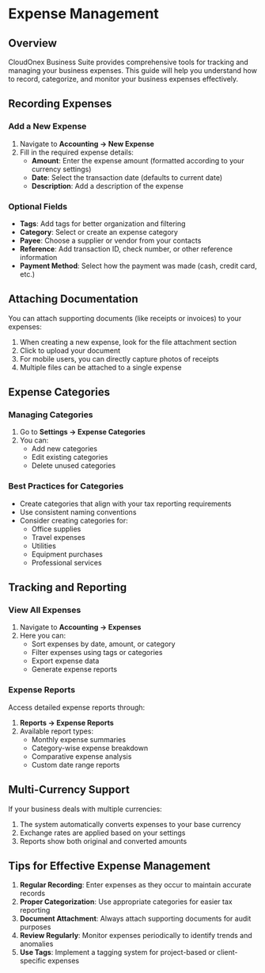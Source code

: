 # Expense Management

## Overview

CloudOnex Business Suite provides comprehensive tools for tracking and managing your business expenses. This guide will help you understand how to record, categorize, and monitor your business expenses effectively.

## Recording Expenses

### Add a New Expense

1.  Navigate to **Accounting → New Expense**
2.  Fill in the required expense details:
    - **Amount**: Enter the expense amount (formatted according to your currency settings)
    - **Date**: Select the transaction date (defaults to current date)
    - **Description**: Add a description of the expense

### Optional Fields

- **Tags**: Add tags for better organization and filtering
- **Category**: Select or create an expense category
- **Payee**: Choose a supplier or vendor from your contacts
- **Reference**: Add transaction ID, check number, or other reference information
- **Payment Method**: Select how the payment was made (cash, credit card, etc.)

## Attaching Documentation

You can attach supporting documents (like receipts or invoices) to your expenses:

1.  When creating a new expense, look for the file attachment section
2.  Click to upload your document
3.  For mobile users, you can directly capture photos of receipts
4.  Multiple files can be attached to a single expense

## Expense Categories

### Managing Categories

1.  Go to **Settings → Expense Categories**
2.  You can:
    - Add new categories
    - Edit existing categories
    - Delete unused categories

### Best Practices for Categories

- Create categories that align with your tax reporting requirements
- Use consistent naming conventions
- Consider creating categories for:
  - Office supplies
  - Travel expenses
  - Utilities
  - Equipment purchases
  - Professional services

## Tracking and Reporting

### View All Expenses

1.  Navigate to **Accounting → Expenses**
2.  Here you can:
    - Sort expenses by date, amount, or category
    - Filter expenses using tags or categories
    - Export expense data
    - Generate expense reports

### Expense Reports

Access detailed expense reports through:

1.  **Reports → Expense Reports**
2.  Available report types:
    - Monthly expense summaries
    - Category-wise expense breakdown
    - Comparative expense analysis
    - Custom date range reports

## Multi-Currency Support

If your business deals with multiple currencies:

1.  The system automatically converts expenses to your base currency
2.  Exchange rates are applied based on your settings
3.  Reports show both original and converted amounts

## Tips for Effective Expense Management

1.  **Regular Recording**: Enter expenses as they occur to maintain accurate records
2.  **Proper Categorization**: Use appropriate categories for easier tax reporting
3.  **Document Attachment**: Always attach supporting documents for audit purposes
4.  **Review Regularly**: Monitor expenses periodically to identify trends and anomalies
5.  **Use Tags**: Implement a tagging system for project-based or client-specific expenses
